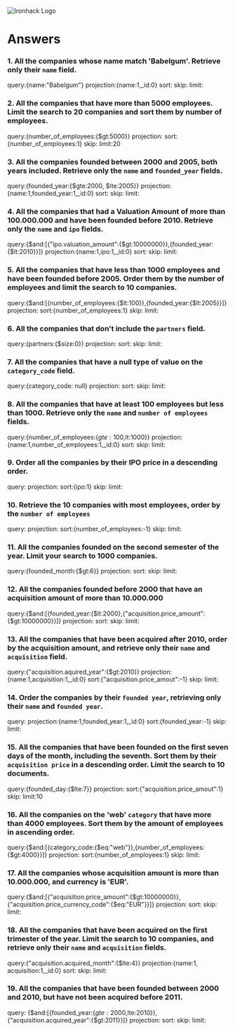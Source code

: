 ![Ironhack Logo](https://i.imgur.com/1QgrNNw.png)

# Answers

### 1. All the companies whose name match 'Babelgum'. Retrieve only their `name` field.

query:{name:"Babelgum"}
projection:{name:1,_id:0}
sort:
skip:
limit:

### 2. All the companies that have more than 5000 employees. Limit the search to 20 companies and sort them by **number of employees**.

query:{number_of_employees:{$gt:5000}}
projection:
sort:{number_of_employees:1}
skip:
limit:20

### 3. All the companies founded between 2000 and 2005, both years included. Retrieve only the `name` and `founded_year` fields.

query:{founded_year:{$gte:2000, $lte:2005}}
projection:{name:1,founded_year:1,_id:0}
sort:
skip:
limit:

### 4. All the companies that had a Valuation Amount of more than 100.000.000 and have been founded before 2010. Retrieve only the `name` and `ipo` fields.

query:{$and:[{"ipo.valuation_amount":{$gt:10000000}},{founded_year:{$lt:2010}}]}
projection:{name:1,ipo:1,_id:0}
sort:
skip:
limit:

### 5. All the companies that have less than 1000 employees and have been founded before 2005. Order them by the number of employees and limit the search to 10 companies.

query:{$and:[{number_of_employees:{$lt:100}},{founded_year:{$lt:2005}}]}
projection:
sort:{number_of_employees:1}
skip:
limit:


### 6. All the companies that don't include the `partners` field.

query:{partners:{$size:0}}
projection:
sort:
skip:
limit:


### 7. All the companies that have a null type of value on the `category_code` field.

query:{category_code: null}
projection:
sort:
skip:
limit:

### 8. All the companies that have at least 100 employees but less than 1000. Retrieve only the `name` and `number of employees` fields.

query:{number_of_employees:{$gte:100,$lt:1000}}
projection:{name:1,number_of_employees:1,_id:0}
sort:
skip:
limit:

### 9. Order all the companies by their IPO price in a descending order.

query:
projection:
sort:{ipo:1}
skip:
limit:

### 10. Retrieve the 10 companies with most employees, order by the `number of employees`

query:
projection:
sort:{number_of_employees:-1}
skip:
limit:

### 11. All the companies founded on the second semester of the year. Limit your search to 1000 companies.

query:{founded_month:{$gt:6}}
projection:
sort:
skip:
limit:

### 12. All the companies founded before 2000 that have an acquisition amount of more than 10.000.000

query:{$and:[{founded_year:{$lt:2000},{"acquisition.price_amount":{$gt:10000000}}]}
projection:
sort:
skip:
limit:

### 13. All the companies that have been acquired after 2010, order by the acquisition amount, and retrieve only their `name` and `acquisition` field.

query:{"acquisition.aquired_year":{$gt:2010}}
projection:{name:1,acquisition:1,_id:0}
sort:{"acquisition.price_amout":-1}
skip:
limit:

### 14. Order the companies by their `founded year`, retrieving only their `name` and `founded year`.

query:
projection:{name:1,founded_year:1,_id:0}
sort:{founded_year:-1}
skip:
limit:

### 15. All the companies that have been founded on the first seven days of the month, including the seventh. Sort them by their `acquisition price` in a descending order. Limit the search to 10 documents.

query:{founded_day:{$lte:7}}
projection:
sort:{"acquisition.price_amout":1}
skip:
limit:10

### 16. All the companies on the 'web' `category` that have more than 4000 employees. Sort them by the amount of employees in ascending order.

query:{$and:[{category_code:{$eq:"web"}},{number_of_employees:{$gt:4000}}]}
projection:
sort:{number_of_employees:1}
skip:
limit:

### 17. All the companies whose acquisition amount is more than 10.000.000, and currency is 'EUR'.

query:{$and:[{"acquisition.price_amount":{$gt:10000000}},{"acquisition.price_currency_code":{$eq:"EUR"}}]}
projection:
sort:
skip:
limit:

### 18. All the companies that have been acquired on the first trimester of the year. Limit the search to 10 companies, and retrieve only their `name` and `acquisition` fields.

query:{"acquisition.acquired_month":{$lte:4}}
projection:{name:1, acquisition:1,_id:0}
sort:
skip:
limit:

### 19. All the companies that have been founded between 2000 and 2010, but have not been acquired before 2011.

query: {$and:[{founded_year:{$gte:2000,$lte:2010}},{"acquisition.acquired_year":{$gt:2011}}]}
projection:
sort:
skip:
limit:
